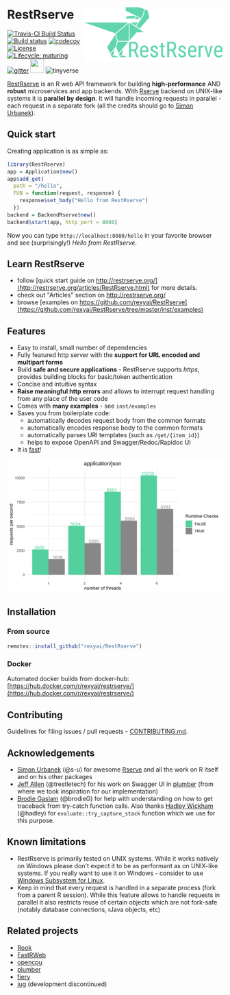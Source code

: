 # RestRserve <a href='http://restrserve.org'><img src='man/figures/logo.png' align="right" height="128" /></a>

[![Travis-CI Build Status](https://travis-ci.org/rexyai/RestRserve.svg?branch=master)](https://travis-ci.org/rexyai/RestRserve)
[![Build status](https://ci.appveyor.com/api/projects/status/diyn9rjeh6wbwm1g/branch/master?svg=true)](https://ci.appveyor.com/project/dselivanov/restrserve/branch/master)
[![codecov](https://codecov.io/gh/rexyai/RestRserve/branch/master/graph/badge.svg)](https://codecov.io/gh/rexyai/RestRserve/branch/master)
[![License](https://eddelbuettel.github.io/badges/GPL2+.svg)](http://www.gnu.org/licenses/gpl-2.0.html)
[![Lifecycle: maturing](https://img.shields.io/badge/lifecycle-maturing-blue.svg)](https://www.tidyverse.org/lifecycle/#maturing)
[![gitter](https://img.shields.io/gitter/room/RestRserve/community.svg?color=61D6AD&style=popout)](https://gitter.im/RestRserve/community)
<a href="https://www.rexy.ai"><img src="https://s3-eu-west-1.amazonaws.com/rexy.ai/images/favicon.ico" height="32" width="32"></a>
![tinyverse](https://tinyverse.netlify.com/badge/RestRserve)

[RestRserve](https://github.com/rexyai/RestRserve) is an R web API framework for building **high-performance** AND **robust** microservices and app backends. With [Rserve](https://github.com/s-u/Rserve) backend on UNIX-like systems it is **parallel by design**. It will handle incoming requests in parallel - each request in a separate fork (all the credits should go to [Simon Urbanek](https://github.com/s-u)).

## Quick start

Creating application is as simple as:
```r
library(RestRserve)
app = Application$new()
app$add_get(
  path = "/hello", 
  FUN = function(request, response) {
    response$set_body("Hello from RestRserve")
  })
backend = BackendRserve$new()
backend$start(app, http_port = 8080)
```

Now you can type `http://localhost:8080/hello` in your favorite browser and see (surprisingly!) *Hello from RestRserve*.


## Learn RestRserve

- follow [quick start guide on http://restrserve.org/](http://restrserve.org/articles/RestRserve.html) for more details.
- check out "Articles" section on http://restrserve.org/
- browse [examples on https://github.com/rexyai/RestRserve](https://github.com/rexyai/RestRserve/tree/master/inst/examples)

## Features

- Easy to install, small number of dependencies
- Fully featured http server with the **support for URL encoded and multipart forms**
- Build **safe and secure applications** - RestRserve supports *https*, provides building blocks for basic/token authentication
- Concise and intuitive syntax
- **Raise meaningful http errors** and allows to interrupt request handling from any place of the user code
- Comes with **many examples** - see `inst/examples`
- Saves you from boilerplate code:
  - automatically decodes request body from the common formats
  - automatically encodes response body to the common formats
  - automatically parses URI templates (such as `/get/{item_id}`)
  - helps to expose OpenAPI and Swagger/Redoc/Rapidoc UI
- It is [fast](http://restrserve.org/articles/benchmarks/Benchmarks.html)!

![](vignettes/img/bench-rps.png)

## Installation

### From source
```r
remotes::install_github("rexyai/RestRserve")
```

### Docker

Automated docker builds from docker-hub: [https://hub.docker.com/r/rexyai/restrserve/](https://hub.docker.com/r/rexyai/restrserve/)

## Contributing

Guidelines for filing issues / pull requests - [CONTRIBUTING.md](https://github.com/rexyai/RestRserve/blob/master/CONTRIBUTING.md).

## Acknowledgements

- [Simon Urbanek](https://github.com/s-u/) (@s-u) for awesome [Rserve](https://github.com/s-u/Rserve) and all the work on R itself and on his other packages
- [Jeff Allen](https://github.com/trestletech) (@trestletech) for his work on Swagger UI in [plumber](https://github.com/trestletech/plumber) (from where we took inspiration for our implementation)
- [Brodie Gaslam](https://github.com/brodieG) (@brodieG) for help with understanding on how to get traceback from try-catch function calls. Also thanks [Hadley Wickham](https://github.com/hadley) (@hadley) for `evaluate::try_capture_stack` function which we use for this purpose.

## Known limitations

- RestRserve is primarily tested on UNIX systems. While it works natively on Windows please don't expect it to be as performant as on UNIX-like systems. If you really want to use it on Windows - consider to use [Windows Subsystem for Linux](https://blog.jdblischak.com/posts/wsl-r/).
- Keep in mind that every request is handled in a separate process (fork from a parent R session). While this feature allows to handle requests in parallel it also restricts reuse of certain objects which are not fork-safe (notably database connections, rJava objects, etc)

## Related projects

- [Rook](https://github.com/jeffreyhorner/Rook)
- [FastRWeb](https://CRAN.R-project.org/package=FastRWeb)
- [opencpu](https://www.opencpu.org/)
- [plumber](https://www.rplumber.io/)
- [fiery](https://github.com/thomasp85/fiery)
- [jug](https://github.com/Bart6114/jug) (development discontinued)
